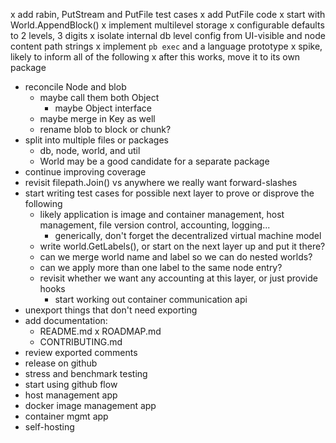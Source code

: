 x add rabin, PutStream and PutFile test cases
x add PutFile code 
    x start with World.AppendBlock()
x implement multilevel storage
    x configurable defaults to 2 levels, 3 digits
    x isolate internal db level config from UI-visible and node
      content path strings
x implement `pb exec` and a language prototype 
  x spike, likely to inform all of the following
  x after this works, move it to its own package
- reconcile Node and blob
  - maybe call them both Object
    - maybe Object interface
  - maybe merge in Key as well
  - rename blob to block or chunk?
- split into multiple files or packages
    - db, node, world, and util
    - World may be a good candidate for a separate package
- continue improving coverage
- revisit filepath.Join() vs anywhere we really want forward-slashes
- start writing test cases for possible next layer to prove or disprove the following
    - likely application is image and container management, host management, file version control, accounting, logging...
        - generically, don't forget the decentralized virtual machine model
    - write world.GetLabels(), or start on the next layer up and put it there?
    - can we merge world name and label so we can do nested worlds?
    - can we apply more than one label to the same node entry?
    - revisit whether we want any accounting at this layer, or just provide hooks
        - start working out container communication api
- unexport things that don't need exporting
- add documentation:
    - README.md
    x ROADMAP.md
    - CONTRIBUTING.md
- review exported comments
- release on github
- stress and benchmark testing
- start using github flow
- host management app
- docker image management app
- container mgmt app
- self-hosting
